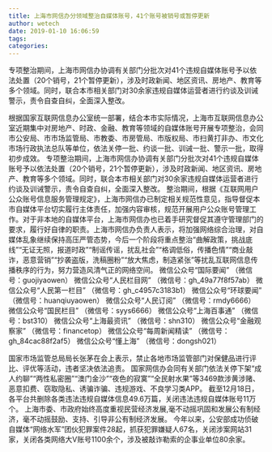 ```yaml
---
title: 上海市网信办分领域整治自媒体账号，41个账号被销号或暂停更新
author: wetech
date: 2019-01-10 16:06:59
tags: 
categories: 
---
```

专项整治期间，上海市网信办协调有关部门分批次对41个违规自媒体账号予以依法处置（20个销号，21个暂停更新），涉及时政新闻、地区资讯、房地产、教育等多个领域。同时，联合本市相关部门对30余家违规自媒体运营者进行约谈及训诫警示，责令自查自纠，全面深入整改。
<!-- more -->
根据国家互联网信息办公室统一部署，结合本市实际情况，上海市互联网信息办公室近期集中对房地产、时政、金融、教育等领域的自媒体账号开展专项整治，会同市公安局、市市场监管局、市教委、市房管局、市版权局、市扫黄打非办、市文化市场行政执法总队等单位，依法关停一批、约谈一批、训诫一批、警示一批，取得初步成效。
专项整治期间，上海市网信办协调有关部门分批次对41个违规自媒体账号予以依法处置（20个销号，21个暂停更新），涉及时政新闻、地区资讯、房地产、教育等多个领域。同时，联合本市相关部门对30余家违规自媒体运营者进行约谈及训诫警示，责令自查自纠，全面深入整改。
整治期间，根据《互联网用户公众账号信息服务管理规定》，上海市网信办已制定相关规范性意见，指导督促本市自媒体平台切实履行主体责任，加强内容审核，规范开展用户公众账号管理工作。对于非本地的自媒体平台，上海市网信办也已着手研究督促其遵守管理部门的要求，履行好自律的职责。上海市网信办负责人表示，将加强网络综合治理，对自媒体乱象继续保持高压严管态势，今后一个阶段将重点整治“曲解政策，挑战底线”“无证无照，报道时政”“制谣传谣，扰乱社会”“格调低俗，传播色情”“商业敲诈，恶意营销”“抄袭盗版，洗稿圈粉”“放大焦虑，制造紧张”等扰乱互联网信息传播秩序的行为，努力营造风清气正的网络空间。
微信公众号“国际要闻”
（微信号：guojiyaowen）
微信公众号“人民栏目网”
（微信号：gh_49a77f8f57ab）
微信公众号“人民第一栏目”
（微信号：gh_c4957c3183b1）
微信公众号“环球要闻”
（微信号：huanqiuyaowen）
微信公众号“人民订阅”
（微信号：rmdy6666）
微信公众号“国民栏目”
（微信号：syys6666）
微信公众号“上海百事通”
（微信号：bst310）
微信公众号“上海最资讯”
（微信号：shn310）
微信公众号“金融观察家”
（微信号：financetop）
微信公众号“每周新闻精读”
（微信号：gh_84cac88f2af5）
微信公众号“懂上海”
（微信号：dongsh021）
 
 
国家市场监管总局局长张茅在会上表示，禁止各地市场监管部门对保健品进行评比、评优等活动，违者坚决依法追责。
国家网信办会同有关部门依法关停下架“成人约聊”“两性私密圈”“澳门金沙”“夜色的寂寞”“全民射水果”等3469款涉黄涉赌、恶意扣费、窃取隐私、诱骗诈骗、违规游戏、不良学习类APP。
截至12月18日，各平台共删除各类违法违规自媒体信息49.6万篇，关闭违法违规自媒体账号11万个。
上海市委、市政府始终高度重视民营经济发展,毫不动摇巩固和发展公有制经济，毫不动摇鼓励、支持、引导非公有制经济发展。
今年以来，公安部成功侦破自媒体“网络水军”团伙犯罪案件28起，抓获犯罪嫌疑人67名，关闭涉案网站31家，关闭各类网络大V账号1100余个，涉及被敲诈勒索的企事业单位80余家。
